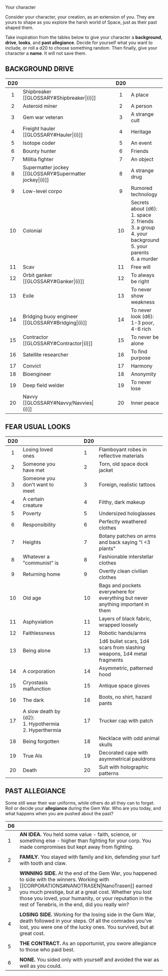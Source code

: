 
Your character 

Consider your character, your creation, as an extension of you. They are yours to shape as you explore the harsh world of Space, just as their past shaped them.

Take inspiration from the tables below to give your character a **background**, **drive**, **looks**, and **past allegiance**. Decide for yourself what you want to include, or roll a d20 to choose something random. Then finally, give your character a **name**. It will not save them.


## BACKGROUND                     DRIVE

| **D20** |                                                         |     |     |     | **D20** |                                                                                                                     |
| :-----: | ------------------------------------------------------- | --- | --- | --- | :-----: | ------------------------------------------------------------------------------------------------------------------- |
|    1    | Shipbreaker [[GLOSSARY#Shipbreaker\|(i)]]               |     |     |     |    1    | A place                                                                                                             |
|    2    | Asteroid miner                                          |     |     |     |    2    | A person                                                                                                            |
|    3    | Gem war veteran                                         |     |     |     |    3    | A strange cult                                                                                                      |
|    4    | Freight hauler [[GLOSSARY#Hauler\|(i)]]                 |     |     |     |    4    | Heritage                                                                                                            |
|    5    | Isotope coder                                           |     |     |     |    5    | An event                                                                                                            |
|    6    | Bounty hunter                                           |     |     |     |    6    | Friends                                                                                                             |
|    7    | Militia fighter                                         |     |     |     |    7    | An object                                                                                                           |
|    8    | Supermatter jockey [[GLOSSARY#Supermatter jockey\|(i)]] |     |     |     |    8    | A strange drug                                                                                                      |
|    9    | Low-level corpo                                         |     |     |     |    9    | Rumored technology                                                                                                  |
|   10    | Colonial                                                |     |     |     |   10    | Secrets about (d6):<br>1. space<br>2. friends<br>3. a group<br>4. your background<br>5. your parents<br>6. a murder |
|   11    | Scav                                                    |     |     |     |   11    | Free will                                                                                                           |
|   12    | Orbit ganker [[GLOSSARY#Ganker\|(i)]]                   |     |     |     |   12    | To always be right                                                                                                  |
|   13    | Exile                                                   |     |     |     |   13    | To never show weakness                                                                                              |
|   14    | Bridging buoy engineer [[GLOSSARY#Bridging\|(i)]]       |     |     |     |   14    | To never look (d6):<br>1-3 poor, 4-6 rich                                                                           |
|   15    | Contractor [[GLOSSARY#Contractor\|(i)]]                 |     |     |     |   15    | To never be alone                                                                                                   |
|   16    | Satellite researcher                                    |     |     |     |   16    | To find purpose                                                                                                     |
|   17    | Convict                                                 |     |     |     |   17    | Harmony                                                                                                             |
|   18    | Bioengineer                                             |     |     |     |   18    | Anonymity                                                                                                           |
|   19    | Deep field welder                                       |     |     |     |   19    | To never lose                                                                                                       |
|   20    | Navvy [[GLOSSARY#Navvy/Navvies\|(i)]]                   |     |     |     |   20    | Inner peace                                                                                                         |

## FEAR                           USUAL LOOKS

| **D20** |                                                            |     |     |     | **D20** |                                                                                 |
| :-----: | ---------------------------------------------------------- | --- | --- | --- | ------- | ------------------------------------------------------------------------------- |
|    1    | Losing loved ones                                          |     |     |     | 1       | Flamboyant robes in reflective materials                                        |
|    2    | Someone you have met                                       |     |     |     | 2       | Torn, old space dock jacket                                                     |
|    3    | Someone you don't want to meet                             |     |     |     | 3       | Foreign, realistic tattoos                                                      |
|    4    | A certain creature                                         |     |     |     | 4       | Filthy, dark makeup                                                             |
|    5    | Poverty                                                    |     |     |     | 5       | Undersized hologlasses                                                          |
|    6    | Responsibility                                             |     |     |     | 6       | Perfectly weathered clothes                                                     |
|    7    | Heights                                                    |     |     |     | 7       | Botany patches on arms and back saying "I <3 plants"                            |
|    8    | Whatever a "communist" is                                  |     |     |     | 8       | Fashionable interstellar clothes                                                |
|    9    | Returning home                                             |     |     |     | 9       | Overtly clean civilian clothes                                                  |
|   10    | Old age                                                    |     |     |     | 10      | Bags and pockets everywhere for everything but never anything important in them |
|   11    | Asphyxiation                                               |     |     |     | 11      | Layers of black fabric, wrapped loosely                                         |
|   12    | Faithlessness                                              |     |     |     | 12      | Robotic hands/arms                                                              |
|   13    | Being alone                                                |     |     |     | 13      | 1d6 bullet scars, 1d4 scars from slashing weapons, 1d4 metal fragments          |
|   14    | A corporation                                              |     |     |     | 14      | Asymmetric, patterned hood                                                      |
|   15    | Cryostasis malfunction                                     |     |     |     | 15      | Antique space gloves                                                            |
|   16    | The dark                                                   |     |     |     | 16      | Boots, no shirt, hazard pants                                                   |
|   17    | A slow death by (d2):<br>1. Hypothermia<br>2. Hyperthermia |     |     |     | 17      | Trucker cap with patch                                                          |
|   18    | Being forgotten                                            |     |     |     | 18      | Necklace with odd animal skulls                                                 |
|   19    | True AIs                                                   |     |     |     | 19      | Decorated cape with asymmetrical pauldrons                                      |
|   20    | Death                                                      |     |     |     | 20      | Suit with holographic patterns                                                  |


## PAST ALLEGIANCE
Some still wear their war uniforms, while others do all they can to forget. Roll or decide your **allegiance** during the Gem War. Who are you today, and what happens when you are pushed about the past?

| **D6** |                                                                                                                                                                                                                                                                                                                      |
| ------ | -------------------------------------------------------------------------------------------------------------------------------------------------------------------------------------------------------------------------------------------------------------------------------------------------------------------- |
| 1      | **AN IDEA.** You held some value - faith, science, or something else - higher than fighting for your corp. You made compromises but kept away from fighting.                                                                                                                                                         |
|        |                                                                                                                                                                                                                                                                                                                      |
| 2      | **FAMILY.** You stayed with family and kin, defending your turf with tooth and claw.                                                                                                                                                                                                                                 |
|        |                                                                                                                                                                                                                                                                                                                      |
| 3      | **WINNING SIDE.** At the end of the Gem War, you happened to side with the winners. Working with [[CORPORATIONS#NANOTRASEN\|NanoTrasen]] earned you much prestige, but at a great cost. Whether you lost those you loved, your humanity, or your reputation in the rest of Tenebris, in the end, did you really win? |
|        |                                                                                                                                                                                                                                                                                                                      |
| 4      | **LOSING SIDE.** Working for the losing side in the Gem War, death followed in your steps. Of all the comrades you've lost, you were one of the lucky ones. You survived, but at great cost.                                                                                                                         |
|        |                                                                                                                                                                                                                                                                                                                      |
| 5      | **THE CONTRACT.** As an opportunist, you swore allegiance to those who paid best.                                                                                                                                                                                                                                    |
|        |                                                                                                                                                                                                                                                                                                                      |
| 6      | **NONE.** You sided only with yourself and avoided the war as well as you could.                                                                                                                                                                                                                                     |
